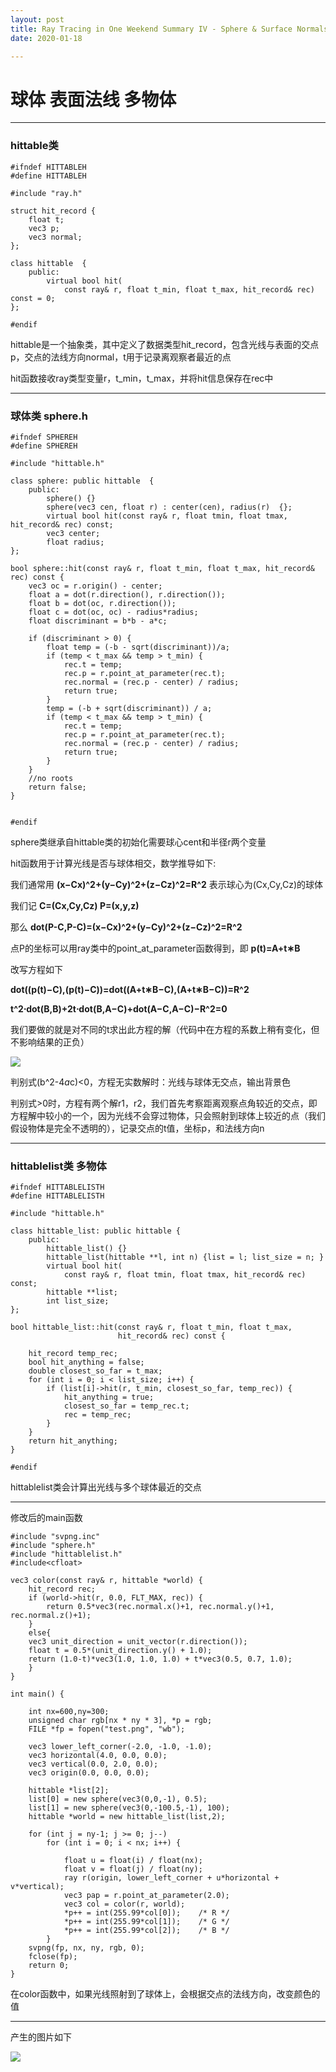 ```yaml
---
layout: post
title: Ray Tracing in One Weekend Summary IV - Sphere & Surface Normals and Multiple Objects
date: 2020-01-18

---
```


# 球体 表面法线 多物体

---

### hittable类
~~~
#ifndef HITTABLEH
#define HITTABLEH

#include "ray.h"

struct hit_record {
    float t;
    vec3 p;
    vec3 normal;
};

class hittable  {
    public:
        virtual bool hit(
            const ray& r, float t_min, float t_max, hit_record& rec) const = 0;
};

#endif
~~~

hittable是一个抽象类，其中定义了数据类型hit_record，包含光线与表面的交点p，交点的法线方向normal，t用于记录离观察者最近的点

hit函数接收ray类型变量r，t_min，t_max，并将hit信息保存在rec中

---

### 球体类 sphere.h

~~~
#ifndef SPHEREH
#define SPHEREH

#include "hittable.h"

class sphere: public hittable  {
    public:
        sphere() {}
        sphere(vec3 cen, float r) : center(cen), radius(r)  {};
        virtual bool hit(const ray& r, float tmin, float tmax, hit_record& rec) const;
        vec3 center;
        float radius;
};

bool sphere::hit(const ray& r, float t_min, float t_max, hit_record& rec) const {
    vec3 oc = r.origin() - center;
    float a = dot(r.direction(), r.direction());
    float b = dot(oc, r.direction());
    float c = dot(oc, oc) - radius*radius;
    float discriminant = b*b - a*c;

    if (discriminant > 0) {
        float temp = (-b - sqrt(discriminant))/a;
        if (temp < t_max && temp > t_min) {
            rec.t = temp;
            rec.p = r.point_at_parameter(rec.t);
            rec.normal = (rec.p - center) / radius;
            return true;
        }
        temp = (-b + sqrt(discriminant)) / a;
        if (temp < t_max && temp > t_min) {
            rec.t = temp;
            rec.p = r.point_at_parameter(rec.t);
            rec.normal = (rec.p - center) / radius;
            return true;
        }
    }
    //no roots
    return false;
}


#endif
~~~

sphere类继承自hittable类的初始化需要球心cent和半径r两个变量

hit函数用于计算光线是否与球体相交，数学推导如下:

我们通常用 **(x−Cx)^2+(y−Cy)^2+(z−Cz)^2=R^2** 表示球心为(Cx,Cy,Cz)的球体

我们记 **C=(Cx,Cy,Cz) P=(x,y,z)**

那么 **dot(P-C,P-C)=(x−Cx)^2+(y−Cy)^2+(z−Cz)^2=R^2**

点P的坐标可以用ray类中的point_at_parameter函数得到，即 **p(t)=A+t∗B**

改写方程如下

**dot((p(t)−C),(p(t)−C))=dot((A+t∗B−C),(A+t∗B−C))=R^2**

**t^2⋅dot(B,B)+2t⋅dot(B,A−C)+dot(A−C,A−C)−R^2=0**

我们要做的就是对不同的t求出此方程的解（代码中在方程的系数上稍有变化，但不影响结果的正负）

![](https://raytracing.github.io/images/fig-1-05-1.jpg)

判别式(b^2-4*a*c)<0，方程无实数解时：光线与球体无交点，输出背景色

判别式>0时，方程有两个解r1，r2，我们首先考察距离观察点角较近的交点，即方程解中较小的一个，因为光线不会穿过物体，只会照射到球体上较近的点（我们假设物体是完全不透明的），记录交点的t值，坐标p，和法线方向n

---

### hittablelist类 多物体

~~~
#ifndef HITTABLELISTH
#define HITTABLELISTH

#include "hittable.h"

class hittable_list: public hittable {
    public:
        hittable_list() {}
        hittable_list(hittable **l, int n) {list = l; list_size = n; }
        virtual bool hit(
            const ray& r, float tmin, float tmax, hit_record& rec) const;
        hittable **list;
        int list_size;
};

bool hittable_list::hit(const ray& r, float t_min, float t_max,
                        hit_record& rec) const {

    hit_record temp_rec;
    bool hit_anything = false;
    double closest_so_far = t_max;
    for (int i = 0; i < list_size; i++) {
        if (list[i]->hit(r, t_min, closest_so_far, temp_rec)) {
            hit_anything = true;
            closest_so_far = temp_rec.t;
            rec = temp_rec;
        }
    }
    return hit_anything;
}

#endif
~~~

hittablelist类会计算出光线与多个球体最近的交点

---

修改后的main函数

~~~
#include "svpng.inc"
#include "sphere.h"
#include "hittablelist.h"
#include<cfloat>

vec3 color(const ray& r, hittable *world) {
    hit_record rec;
    if (world->hit(r, 0.0, FLT_MAX, rec)) {
        return 0.5*vec3(rec.normal.x()+1, rec.normal.y()+1, rec.normal.z()+1);
    }
    else{
    vec3 unit_direction = unit_vector(r.direction());
    float t = 0.5*(unit_direction.y() + 1.0);
    return (1.0-t)*vec3(1.0, 1.0, 1.0) + t*vec3(0.5, 0.7, 1.0);   
    }
}

int main() {

    int nx=600,ny=300;
    unsigned char rgb[nx * ny * 3], *p = rgb;
    FILE *fp = fopen("test.png", "wb");

    vec3 lower_left_corner(-2.0, -1.0, -1.0);
    vec3 horizontal(4.0, 0.0, 0.0);
    vec3 vertical(0.0, 2.0, 0.0);
    vec3 origin(0.0, 0.0, 0.0);

    hittable *list[2];
    list[0] = new sphere(vec3(0,0,-1), 0.5);
    list[1] = new sphere(vec3(0,-100.5,-1), 100);
    hittable *world = new hittable_list(list,2);
    
    for (int j = ny-1; j >= 0; j--)
        for (int i = 0; i < nx; i++) {

            float u = float(i) / float(nx);
            float v = float(j) / float(ny);
            ray r(origin, lower_left_corner + u*horizontal + v*vertical);
            vec3 pap = r.point_at_parameter(2.0);
            vec3 col = color(r, world);
            *p++ = int(255.99*col[0]);    /* R */
            *p++ = int(255.99*col[1]);    /* G */
            *p++ = int(255.99*col[2]);    /* B */
        }
    svpng(fp, nx, ny, rgb, 0);
    fclose(fp); 
    return 0;
}
~~~

在color函数中，如果光线照射到了球体上，会根据交点的法线方向，改变颜色的值

---

产生的图片如下

![](https://pic.downk.cc/item/5e2180132fb38b8c3c398a66.png)